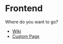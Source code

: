 # Frontend

Where do you want to go?

* [Wiki](https://codedoctorde.github.io/visualpage/frontend/wiki)
* [Custom Page](https://codedoctorde.github.io/visualpage/frontend/custom-page)